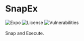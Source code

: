 # SnapEx
![Expo](https://img.shields.io/github/package-json/dependency-version/Abhishek-Kathayat/SnapEx/expo)
![License](https://img.shields.io/github/license/Abhishek-Kathayat/SnapEx)
![Vulnerabilities](https://img.shields.io/snyk/vulnerabilities/github/Abhishek-Kathayat/SnapEx)
<br/><br/>
Snap and Execute.